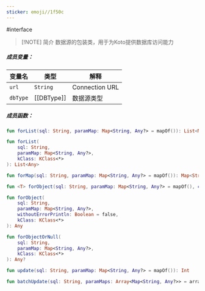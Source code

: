 ```yaml
---
sticker: emoji//1f50c
---
```

#interface

> [!NOTE] 简介
> 数据源的包装类，用于为Koto提供数据库访问能力

##### 成员变量：

| 变量名      | 类型         | 解释             |
| -------- | ---------- | -------------- |
| `url`    | `String`   | Connection URL |
| `dbType` | [[DBType]] | 数据源类型          |

##### 成员函数：
```kotlin file:1.通过传入的sql和Map查询数据列表
fun forList(sql: String, paramMap: Map<String, Any?> = mapOf()): List<Map<String, Any>>  

fun forList(
	sql: String,
	paramMap: Map<String, Any?>,
	kClass: KClass<*>
): List<Any>
```

```kotlin file:2.通过传入的sql和Map查询行数据
fun forMap(sql: String, paramMap: Map<String, Any?> = mapOf()): Map<String, Any>?  
```

```kotlin file:3.通过传入的sql和Map查询单行数据(支持类型解析)
fun <T> forObject(sql: String, paramMap: Map<String, Any?> = mapOf(), clazz: Class<T>): T?  

fun forObject(
	sql: String,
	paramMap: Map<String, Any?>,
	withoutErrorPrintln: Boolean = false,
	kClass: KClass<*>
): Any

fun forObjectOrNull(
	sql: String,
	paramMap: Map<String, Any?>,
	kClass: KClass<*>
): Any?
```

```kotlin file:4.根据传入的sql和Map更新数据行
fun update(sql: String, paramMap: Map<String, Any?> = mapOf()): Int
```

  ```kotlin file:5.根据传入的sql和Map批量执行更新数据行
fun batchUpdate(sql: String, paramMaps: Array<Map<String, Any?>> = arrayOf()): IntArray 
  ```

